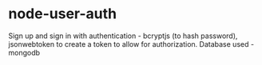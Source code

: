 # node-user-auth
Sign up and sign in with authentication - bcryptjs (to hash password), jsonwebtoken to create a token to allow for authorization.
Database used - mongodb
